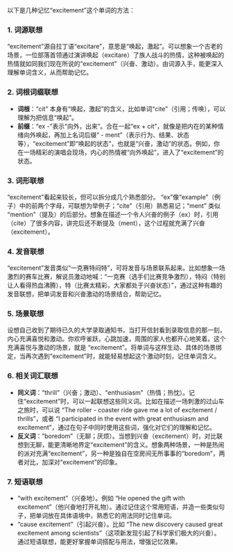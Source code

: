 以下是几种记忆“excitement”这个单词的方法：

### 1. 词源联想
 “excitement”源自拉丁语“excitare”，意思是“唤起，激起”。可以想象一个古老的场景，一位部落首领通过演讲唤起（excitare）了族人战斗的热情，这种被唤起的热情就如同我们现在所说的“excitement”（兴奋、激动）。由词源入手，能更深入理解单词含义，从而帮助记忆。

### 2. 词根词缀联想
 - **词根**：“cit” 本身有“唤起，激起”的含义，比如单词“cite”（引用；传唤），可以理解为把信息“唤起”。
 - **前缀**：“ex -”表示“向外，出来”。合在一起“ex + cit”，就像是把内在的某种情绪向外唤起，再加上名词后缀“ - ment”（表示行为、结果、状态等），“excitement”即“唤起的状态”，也就是“兴奋，激动”的状态。例如，你在一场精彩的演唱会现场，内心的热情被“向外唤起”，进入了“excitement”的状态。

### 3. 词形联想
“excitement”看起来较长，但可以拆分成几个熟悉部分。 “ex”像“example”（例子）中的前两个字母，可联想为举例子；“cite”（引用）熟悉易记；“ment” 类似 “mention”（提及）的后部分。想象在描述一个令人兴奋的例子（ex）时，引用（cite）了很多内容，讲完后还不断提及（ment），这个过程就充满了兴奋（excitement）。

### 4. 发音联想
“excitement”发音类似“一克赛特闷特”，可将发音与场景联系起来。比如想象一场激烈的赛车比赛，解说员激动地喊：“一克赛（选手们比赛竞争激烈），特闷（特别让人看得热血沸腾），特（比赛太精彩，大家都处于兴奋状态）”，通过这种有趣的发音联想，把单词发音和兴奋激动的场景结合，帮助记忆。

### 5. 场景联想
设想自己收到了期待已久的大学录取通知书，当打开信封看到录取信息的那一刻，内心充满喜悦和激动。你欢呼雀跃，心跳加速，周围的家人也都开心地笑着。这个充满喜悦与激动的场景，就是 “excitement”。将单词与这样生动、具体的场景绑定，当再次遇到“excitement”时，就能轻易想起这个激动时刻，记住单词含义。

### 6. 相关词汇联想
 - **同义词**：“thrill”（兴奋；激动）、“enthusiasm”（热情；热忱）。记住“excitement”时，可以一起联想这些同义词。比如在描述一场刺激的过山车之旅时，可以说 “The roller - coaster ride gave me a lot of excitement / thrills”，或者 “I participated in the event with great enthusiasm and excitement”，通过在句子中同时使用这些词，强化对它们的理解和记忆。
 - **反义词**：“boredom”（无聊；厌烦）。当想到兴奋（excitement）时，对比联想到无聊，能更清晰地界定“excitement”的含义。想象两种场景，一种是热闹的派对充满“excitement”，另一种是独自在空房间无所事事的“boredom”，两者对比，加深对“excitement”的印象。

### 7. 短语联想
 - “with excitement”（兴奋地）。例如 “He opened the gift with excitement”（他兴奋地打开礼物）。通过记住这个常用短语，并造一些类似句子，把单词放在具体语境中，熟悉它的用法同时记住单词。
 - “cause excitement”（引起兴奋）。比如 “The new discovery caused great excitement among scientists”（这项新发现引起了科学家们极大的兴奋）。通过短语联想，能更好掌握单词搭配与用法，增强记忆效果。 